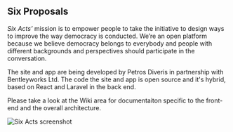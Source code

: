 ## Six Proposals

_Six Acts’_ mission is to empower people to take the initiative to design ways to improve the way democracy is conducted. We’re an open platform because we believe democracy belongs to everybody and people with different backgrounds and perspectives should participate in the conversation.

The site and app are being developed by Petros Diveris in partnership with Bentleyworks Ltd.
The code the site and app is open source and it's hybrid, based on React and Laravel in the back end.

Please take a look at the Wiki area for documentaiton specific to the front-end and the overall architecture.

![Six Acts screenshot](https://www.sixacts.org/images/SixActsScreenshot.png "Six Acts screenshot")

